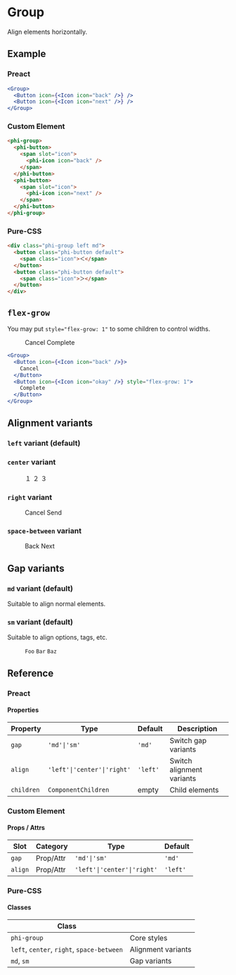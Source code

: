 # Group

Align elements horizontally.

## Example

<figure>
  <phi-group>
    <phi-button>
      <span slot="icon">
        <phi-icon icon="back" />
      </span>
    </phi-button>
    <phi-button>
      <span slot="icon">
        <phi-icon icon="next" />
      </span>
    </phi-button>
  </phi-group>
</figure>

### Preact

``` jsx
<Group>
  <Button icon={<Icon icon="back" />} />
  <Button icon={<Icon icon="next" />} />
</Group>
```

### Custom Element

``` html
<phi-group>
  <phi-button>
    <span slot="icon">
      <phi-icon icon="back" />
    </span>
  </phi-button>
  <phi-button>
    <span slot="icon">
      <phi-icon icon="next" />
    </span>
  </phi-button>
</phi-group>
```

### Pure-CSS

``` html
<div class="phi-group left md">
  <button class="phi-button default">
    <span class="icon">＜</span>
  </button>
  <button class="phi-button default">
    <span class="icon">＞</span>
  </button>
</div>
```

## `flex-grow`

You may put `style="flex-grow: 1"` to some children to control widths.

<figure>
  <phi-group>
    <phi-button>
      <span slot="icon">
        <phi-icon icon="back" />
      </span>
      Cancel
    </phi-button>
    <phi-button style="flex-grow: 1" variant="primary">
      <span slot="icon">
        <phi-icon icon="okay" />
      </span>
      Complete
    </phi-button>
  </phi-group>
</figure>

``` jsx
<Group>
  <Button icon={<Icon icon="back" />}>
    Cancel
  </Button>
  <Button icon={<Icon icon="okay" />} style="flex-grow: 1">
    Complete
  </Button>
</Group>
```

## Alignment variants
### `left` variant (default)

<figure>
  <phi-group align="left">
    <phi-button>
      <span slot="icon">
        <phi-icon icon="back" />
      </span>
    </phi-button>
    <phi-button>
      <span slot="icon">
        <phi-icon icon="next" />
      </span>
    </phi-button>
  </phi-group>
</figure>

### `center` variant

<figure>
  <phi-group align="center">
    <phi-button>
      <span slot="icon">１</span>
    </phi-button>
    <phi-button>
      <span slot="icon">２</span>
    </phi-button>
    <phi-button>
      <span slot="icon">３</span>
    </phi-button>
  </phi-group>
</figure>

### `right` variant

<figure>
  <phi-group align="right">
    <phi-button>
      <span slot="icon">
        <phi-icon icon="back" />
      </span>
      Cancel
    </phi-button>
    <phi-button variant="primary">
      <span slot="icon">
        <phi-icon icon="okay" />
      </span>
      Send
    </phi-button>
  </phi-group>
</figure>

### `space-between` variant

<figure>
  <phi-group align="space-between">
    <phi-button>
      <span slot="icon">
        <phi-icon icon="back" />
      </span>
      Back
    </phi-button>
    <phi-button>
      <span slot="icon">
        <phi-icon icon="next" />
      </span>
      Next
    </phi-button>
  </phi-group>
</figure>

## Gap variants
### `md` variant (default)

Suitable to align normal elements.

<figure>
  <phi-group gap="md">
    <phi-button>
      <span slot="icon">
        <phi-icon icon="back" />
      </span>
    </phi-button>
    <phi-button>
      <span slot="icon">
        <phi-icon icon="next" />
      </span>
    </phi-button>
  </phi-group>
</figure>

### `sm` variant (default)

Suitable to align options, tags, etc.

<figure>
  <phi-group gap="sm">
    <code>Foo</code>
    <code>Bar</code>
    <code>Baz</code>
  </phi-group>
</figure>

## Reference
### Preact
#### Properties

| Property   | Type                        | Default  | Description               |
|------------|-----------------------------|----------|---------------------------|
| `gap`      | `'md'\|'sm'`                | `'md'`   | Switch gap variants       |
| `align`    | `'left'\|'center'\|'right'` | `'left'` | Switch alignment variants |
| `children` | `ComponentChildren`         | empty    | Child elements            |

### Custom Element
#### Props / Attrs

| Slot    | Category  | Type                        | Default  |
|---------|-----------|-----------------------------|----------|
| `gap`   | Prop/Attr | `'md'\|'sm'`                | `'md'`   |
| `align` | Prop/Attr | `'left'\|'center'\|'right'` | `'left'` |

### Pure-CSS
#### Classes

| Class                                      |                    |
|--------------------------------------------|--------------------|
| `phi-group`                                | Core styles        |
| `left`, `center`, `right`, `space-between` | Alignment variants |
| `md`, `sm`                                 | Gap variants       |
